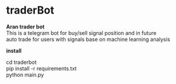 # traderBot
<b/>Aran trader bot</b> <br>
This is a telegram bot for buy/sell signal position and in future <br>
auto trade for users with signals base on machine learning analysis<br>

<b/>install </b> 
<br>

cd traderbot <br>
pip install -r requirements.txt <br>
python main.py
